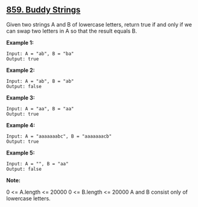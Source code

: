 ## [859. Buddy Strings](https://leetcode.com/problems/buddy-strings/)

Given two strings A and B of lowercase letters, return true if and only if we can swap two letters in A so that the result equals B.

**Example 1:**

```
Input: A = "ab", B = "ba"
Output: true
```

**Example 2:**

```
Input: A = "ab", B = "ab"
Output: false
```

**Example 3:**

```
Input: A = "aa", B = "aa"
Output: true
```

**Example 4:**

```
Input: A = "aaaaaaabc", B = "aaaaaaacb"
Output: true
```

**Example 5:**

```
Input: A = "", B = "aa"
Output: false
```

**Note:**

0 <= A.length <= 20000
0 <= B.length <= 20000
A and B consist only of lowercase letters.
